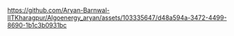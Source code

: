 

https://github.com/Aryan-Barnwal-IITKharagpur/Algoenergy_aryan/assets/103335647/d48a594a-3472-4499-8690-1b1c3b0931bc

